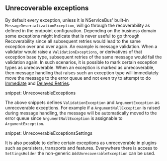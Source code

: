 ## Unrecoverable exceptions

By default every exception, unless it is NServiceBus' built-in `MessageDeserializationException`, will go through the recoverability as defined in the endpoint configuration. Depending on the business domain some exceptions might indicate that is never useful to go through Recoverability since all subsequent retries would lead to the same exception over and over again. An example is message validation. When a validator would raise a `ValidationExceptions`, or derivatives of that exception base type, subsequent retries of the same message would fail the validation again. In such scenarios, it is possible to mark certain exception types as unrecoverable. When an exception is marked as unrecoverable, then message handling that raises such an exception type will immediately move the message to the error queue and not even try to attempt to do [Immediate](/nservicebus/recoverability/configure-immediate-retries) and [Delayed Retries](/nservicebus/messaging/delayed-delivery). 

snippet: UnrecoverableExceptions

The above snippets defines `ValidationException` and `ArgumentException` as unrecoverable exceptions. For example if a `ArgumentNullException` is raised during message handling, the message will be automatically moved to the error queue since `ArgumentNullException` is assignable to `ArgumentException`.

snippet: UnrecoverableExceptionsSettings

It is also possible to define certain exceptions as unrecoverable in plugins such as persisters, transports and features. Everywhere there is access to `SettingsHolder` the non-generic `AddUnrecoverableException` can be used.